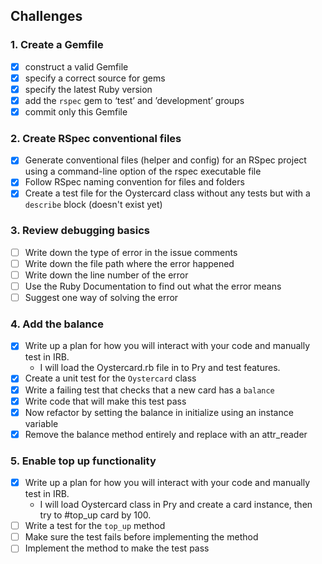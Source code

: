 ## Challenges

### 1. Create a Gemfile

- [x] construct a valid Gemfile
- [x] specify a correct source for gems
- [x] specify the latest Ruby version
- [x] add the `rspec` gem to ‘test’ and ’development’ groups
- [x] commit only this Gemfile

### 2. Create RSpec conventional files

- [x] Generate conventional files (helper and config) for an RSpec project using a command-line option of the rspec executable file
- [x] Follow RSpec naming convention for files and folders
- [x] Create a test file for the Oystercard class without any tests but with a `describe` block (doesn't exist yet)

### 3. Review debugging basics

- [ ] Write down the type of error in the issue comments
- [ ] Write down the file path where the error happened
- [ ] Write down the line number of the error
- [ ] Use the Ruby Documentation to find out what the error means
- [ ] Suggest one way of solving the error

### 4. Add the balance

- [x] Write up a plan for how you will interact with your code and manually test in IRB.
  - I will load the Oystercard.rb file in to Pry and test features.
- [x] Create a unit test for the `Oystercard` class
- [x] Write a failing test that checks that a new card has a `balance`
- [x] Write code that will make this test pass
- [x] Now refactor by setting the balance in initialize using an instance variable
- [x] Remove the balance method entirely and replace with an attr_reader

### 5. Enable top up functionality

- [x] Write up a plan for how you will interact with your code and manually test in IRB.
  - I will load Oystercard class in Pry and create a card instance, then try to #top_up card by 100.
- [ ] Write a test for the `top_up` method
- [ ] Make sure the test fails before implementing the method
- [ ] Implement the method to make the test pass